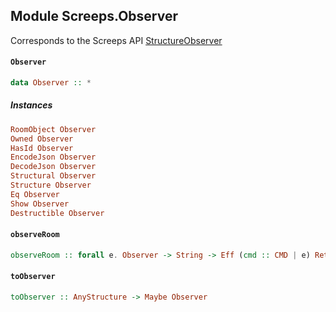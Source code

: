 ## Module Screeps.Observer

Corresponds to the Screeps API [StructureObserver](http://support.screeps.com/hc/en-us/articles/208436365-StructureObserver)

#### `Observer`

``` purescript
data Observer :: *
```

##### Instances
``` purescript
RoomObject Observer
Owned Observer
HasId Observer
EncodeJson Observer
DecodeJson Observer
Structural Observer
Structure Observer
Eq Observer
Show Observer
Destructible Observer
```

#### `observeRoom`

``` purescript
observeRoom :: forall e. Observer -> String -> Eff (cmd :: CMD | e) ReturnCode
```

#### `toObserver`

``` purescript
toObserver :: AnyStructure -> Maybe Observer
```


